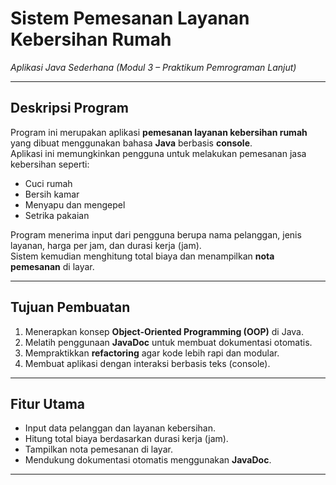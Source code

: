 # Sistem Pemesanan Layanan Kebersihan Rumah
*Aplikasi Java Sederhana (Modul 3 – Praktikum Pemrograman Lanjut)*

---

## Deskripsi Program
Program ini merupakan aplikasi **pemesanan layanan kebersihan rumah** yang dibuat menggunakan bahasa **Java** berbasis **console**.  
Aplikasi ini memungkinkan pengguna untuk melakukan pemesanan jasa kebersihan seperti:
- Cuci rumah
- Bersih kamar
- Menyapu dan mengepel
- Setrika pakaian

Program menerima input dari pengguna berupa nama pelanggan, jenis layanan, harga per jam, dan durasi kerja (jam).  
Sistem kemudian menghitung total biaya dan menampilkan **nota pemesanan** di layar.

---

## Tujuan Pembuatan
1. Menerapkan konsep **Object-Oriented Programming (OOP)** di Java.
2. Melatih penggunaan **JavaDoc** untuk membuat dokumentasi otomatis.
3. Mempraktikkan **refactoring** agar kode lebih rapi dan modular.
4. Membuat aplikasi dengan interaksi berbasis teks (console).

---

## Fitur Utama
- Input data pelanggan dan layanan kebersihan.
- Hitung total biaya berdasarkan durasi kerja (jam).
- Tampilkan nota pemesanan di layar.
- Mendukung dokumentasi otomatis menggunakan **JavaDoc**.

---
